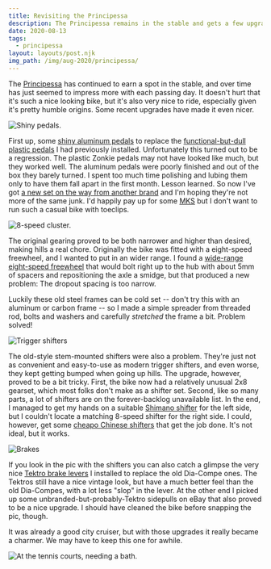 ```yaml
---
title: Revisiting the Principessa
description: The Principessa remains in the stable and gets a few upgrades.
date: 2020-08-13
tags:
  - principessa
layout: layouts/post.njk
img_path: /img/aug-2020/principessa/
---
```


The [Principessa](/tags/principessa/) has continued to earn a spot in the stable, and over time has just seemed to impress more with each passing day. It doesn't hurt that it's such a nice looking bike, but it's also very nice to ride, especially given it's pretty humble origins. Some recent upgrades have made it even nicer.

<img src="{{ img_path }}pedal.jpg" alt="Shiny pedals.">

First up, some [shiny aluminum pedals](https://amzn.to/2YxaKv1) to replace the [functional-but-dull plastic pedals](https://amzn.to/32qD6YJ) I had previously installed. Unfortunately this turned out to be a regression. The plastic Zonkie pedals may not have looked like much, but they worked well. The aluminum pedals were poorly finished and out of the box they barely turned. I spent too much time polishing and lubing them only to have them fall apart in the first month. Lesson learned. So now I've got [a new set on the way from another brand](https://amzn.to/3huofCX) and I'm hoping they're not more of the same junk. I'd happily pay up for some [MKS](https://amzn.to/3aXyGfY) but I don't want to run such a casual bike with toeclips.

<img src="{{ img_path }}8-speed.jpg" alt="8-speed cluster.">


The original gearing proved to be both narrower and higher than desired, making hills a real chore. Originally the bike was fitted with a eight-speed freewheel, and I wanted to put in an wider range. I found a [wide-range eight-speed freewheel](https://amzn.to/32mX9ri) that would bolt right up to the hub with about 5mm of spacers and repositioning the axle a smidge, but that produced a new problem: The dropout spacing is too narrow.

Luckily these old steel frames can be cold set -- don't try this with an aluminum or carbon frame -- so I made a simple spreader from threaded rod, bolts and washers and carefully _stretched_ the frame a bit. Problem solved!

<img src="{{ img_path }}/trigger-shifters.png" alt="Trigger shifters">

The old-style stem-mounted shifters were also a problem. They're just not as convenient and easy-to-use as modern trigger shifters, and even worse, they kept getting bumped when going up hills. The upgrade, however, proved to be a bit tricky. First, the bike now had a relatively unusual 2x8 gearset, which most folks don't make as a shifter set. Second, like so many parts, a lot of shifters are on the forever-backlog unavailable list. In the end, I managed to get my hands on a suitable [Shimano shifter](https://amzn.to/2Er4Wfu) for the left side, but I couldn't locate a matching 8-speed shifter for the right side. I could, however, get some [cheapo Chinese shifters](https://amzn.to/2EjYR4M) that get the job done. It's not ideal, but it works.

<img src="{{ img_path }}/brakes.jpg" alt="Brakes">

If you look in the pic with the shifters you can also catch a glimpse the very nice [Tektro brake levers](https://amzn.to/3gw5vSp) I installed to replace the old Dia-Compe ones. The Tektros still have a nice vintage look, but have a much better feel than the old Dia-Compes, with a lot less "slop" in the lever. At the other end I picked up some unbranded-but-probably-Tektro sidepulls on eBay that also proved to be a nice upgrade. I should have cleaned the bike before snapping the pic, though.

It was already a good city cruiser, but with those upgrades it really became a charmer. We may have to keep this one for awhile.

  <img src="{{ img_path }}principessa.jpg" alt="At the tennis courts, needing a bath." class="wide">
